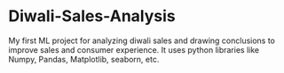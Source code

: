 # Diwali-Sales-Analysis
My first ML project for analyzing diwali sales and drawing conclusions to improve sales and consumer experience.
It uses python libraries like Numpy, Pandas, Matplotlib, seaborn, etc.
